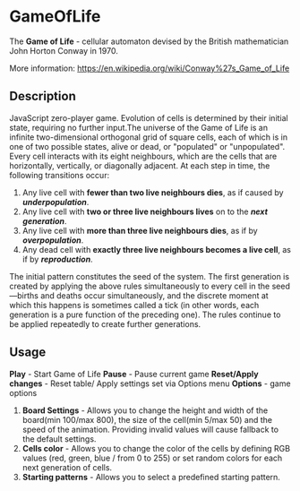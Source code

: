GameOfLife
=============
The **Game of Life** - cellular automaton devised by the British mathematician John Horton Conway in 1970.

More information: https://en.wikipedia.org/wiki/Conway%27s_Game_of_Life

Description
-------------------
JavaScript zero-player game. Evolution of cells is determined by their initial state, requiring no further input.The universe of the Game of Life is an infinite two-dimensional orthogonal grid of square cells, each of which is in one of two possible states, alive or dead, or "populated" or "unpopulated". Every cell interacts with its eight neighbours, which are the cells that are horizontally, vertically, or diagonally adjacent. At each step in time, the following transitions occur:

1. Any live cell with **fewer than two live neighbours dies**, as if caused by ***underpopulation***.
2. Any live cell with **two or three live neighbours lives** on to the ***next generation***.
3. Any live cell with **more than three live neighbours dies**, as if by ***overpopulation***.
4. Any dead cell with **exactly three live neighbours becomes a live cell**, as if by ***reproduction***.

The initial pattern constitutes the seed of the system. The first generation is created by applying the above rules simultaneously to every cell in the seed—births and deaths occur simultaneously, and the discrete moment at which this happens is sometimes called a tick (in other words, each generation is a pure function of the preceding one). The rules continue to be applied repeatedly to create further generations.

Usage
-------------------
**Play** - Start Game of Life
**Pause** - Pause current game
**Reset/Apply changes** - Reset table/ Apply settings set via Options menu
**Options** - game options
  1. **Board Settings** - Allows you to change the height and width of the board(min 100/max 800), the size of the cell(min 5/max 50) and the speed of the animation. Providing invalid values ​​will cause fallback to the default settings.
  2. **Cells color** - Allows you to change the color of the cells by defining RGB values ​​(red, green, blue / from 0 to 255) or set random colors for each next generation of cells.
  3. **Starting patterns** - Allows you to select a predefined starting pattern.
